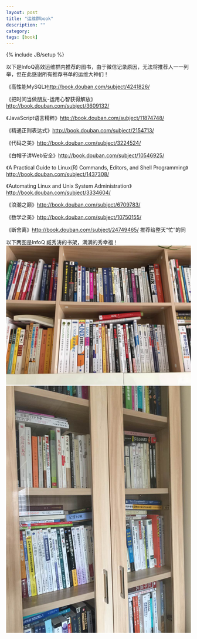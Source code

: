 ```yaml
---
layout: post
title: "运维群book"
description: ""
category: 
tags: [book]
---
```

{% include JB/setup %}

以下是InfoQ高效运维群内推荐的图书，由于微信记录原因，无法将推荐人一一列举，但在此感谢所有推荐书单的运维大神们！

《高性能MySQL》<http://book.douban.com/subject/4241826/>

《把时间当做朋友-运用心智获得解放》<http://book.douban.com/subject/3609132/>

《JavaScript语言精粹》<http://book.douban.com/subject/11874748/>

《精通正则表达式》<http://book.douban.com/subject/2154713/>

《代码之美》<http://book.douban.com/subject/3224524/>

《白帽子讲Web安全》<http://book.douban.com/subject/10546925/>

《A Practical Guide to Linux(R) Commands, Editors, and Shell Programming》<http://book.douban.com/subject/1437308/>

《Automating Linux and Unix System Administration》<http://book.douban.com/subject/3334604/>

《浪潮之巅》<http://book.douban.com/subject/6709783/>

《数学之美》<http://book.douban.com/subject/10750155/>

《断舍离》<http://book.douban.com/subject/24749465/> 推荐给整天“忙”的同


以下两图是InfoQ 臧秀涛的书架，满满的秀幸福！
![](/imgs/book1.jpg)
![](/imgs/book2.jpg)
